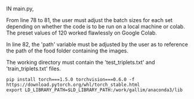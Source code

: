 IN main.py,

From line 78 to 81, the user must adjust the batch sizes for each set depending on whether the
code is to be run on a local machine or colab. The preset values of 120 worked flawlessly on Google Colab.

In line 82, the 'path' variable must be adjusted by the user as to reference the path of the food folder containing the images.

The working directory must contain the 'test_triplets.txt' and 'train_triplets.txt' files.


```
pip install torch===1.5.0 torchvision===0.6.0 -f https://download.pytorch.org/whl/torch_stable.html
export LD_LIBRARY_PATH=$LD_LIBRARY_PATH:/work/gallim/anaconda3/lib
```
